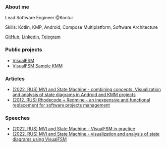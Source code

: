 ### About me
Lead Software Engineer @Kontur

Skills: Kotlin, KMP, Android, Compose Multiplatform, Software Architecture

[GitHub](https://github.com/VasilyRylov), [Linkedin](https://www.linkedin.com/in/vasilyrylov), [Telegram](https://t.me/vasilyrylov)

### Public projects
 - [VisualFSM](https://github.com/Kontur-Mobile/VisualFSM) 
 - [VisualFSM Sample KMM](https://github.com/Kontur-Mobile/VisualFSM-Sample-KMM)

### Articles
 - [(2022, RUS) MVI and State Machine - combining concepts. Visualization and analysis of state diagrams in Android and KMM projects](https://habr.com/ru/companies/skbkontur/articles/691446/)
 - [(2012, RUS) Rhodecode + Redmine - an inexpensive and functional replacement for software projects management](https://habr.com/ru/articles/140917/)

### Speeches
 - [(2022, RUS) MVI and State Machine - VisualFSM in practice](https://www.youtube.com/watch?v=gfXyieqw7Pw)
 - [(2022, RUS) MVI and State Machine - visualization and analysis of state diagrams using VisualFSM](https://www.youtube.com/watch?v=Z3k6-lVJ2WY)
